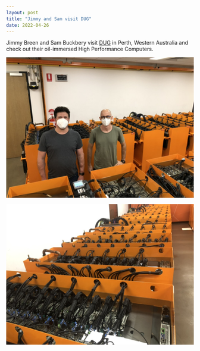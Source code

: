 ```yaml
---
layout: post
title: "Jimmy and Sam visit DUG"
date: 2022-04-26
---
```



Jimmy Breen and Sam Buckbery visit [DUG](https://dug.com/) in Perth, Western Australia and check out their oil-immersed High Performance 
Computers.

![Jimmy and Sam visit DUG](./_posts/DUG_sam_jimmy.jpeg)

![DUG oil-immersed HPCs](./DUG_HPCs.jpeg)
